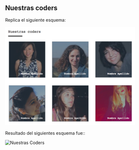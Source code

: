 ## Nuestras coders

Replica el siguiente esquema: 

![Nuestras Coders](assets/images/img-nuestras-coders.png)

Resultado del siguientes esquema fue::

![Nuestras Coders](https://preview.ibb.co/h3m0i6/resultado1.png)